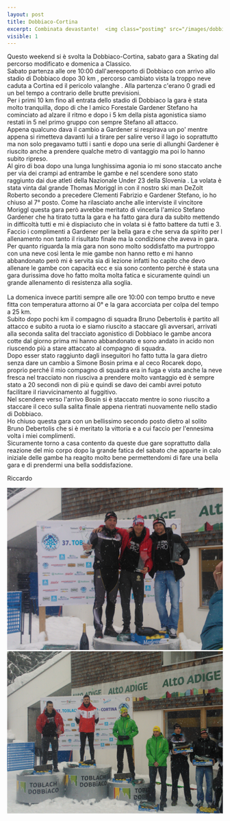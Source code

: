 ```yaml
---
layout: post
title: Dobbiaco-Cortina
excerpt: Combinata devastante!  <img class="postimg" src="/images/dobbiacocombi.jpg">
visible: 1
---
```


Questo weekend si è svolta la Dobbiaco-Cortina, sabato gara a Skating dal percorso modificato e domenica a Classico.<br>
Sabato partenza alle ore 10:00 dall'aereoporto di Dobbiaco con arrivo allo stadio di Dobbiaco dopo 30 km , percorso cambiato vista la troppo neve caduta a Cortina ed il pericolo valanghe .
Alla partenza c'erano 0 gradi ed un bel tempo a contrario delle brutte previsioni.<br>
Per i primi 10 km fino all entrata dello stadio di Dobbiaco la gara è stata molto tranquilla, dopo di che l amico Forestale Gardener Stefano ha cominciato ad alzare il ritmo e dopo i 5 km della pista agonistica siamo restati in 5 nel primo gruppo con sempre Stefano all attacco.<br>
Appena qualcuno dava il cambio a Gardener si respirava un po' mentre appena si rimetteva davanti lui a tirare per salire verso il lago io soprattutto ma non solo pregavamo tutti i santi e dopo una serie di allunghi Gardener è riuscito anche a prendere qualche metro di vantaggio ma poi lo hanno subito ripreso.<br>
Al giro di boa dopo una lunga lunghissima agonia io mi sono staccato anche per via dei crampi ad entrambe le gambe e nel scendere sono stato raggiunto dai due atleti della Nazionale Under 23 della Slovenia . La volata è stata vinta dal grande Thomas Moriggl in con il nostro ski man DeZolt Roberto secondo a precedere Clementi Fabrizio e Gardener Stefano, io ho chiuso al 7° posto. Come ha rilasciato anche alle interviste il vincitore Moriggl questa gara però avrebbe meritato di vincerla l'amico Stefano Gardener che ha tirato tutta la gara e ha fatto gara dura da subito mettendo in difficoltà tutti e mi è dispiaciuto che in volata si è fatto battere da tutti e 3.<br>
Faccio i complimenti a Gardener per la bella gara e che serva da spirito per l allenamento non tanto il risultato finale ma la condizione che aveva in gara.<br>
Per quanto riguarda la mia gara non sono molto soddisfatto ma purtroppo con una neve così lenta le mie gambe non hanno retto e mi hanno abbandonato però mi è servita sia di lezione infatti ho capito che devo allenare le gambe con capacità ecc e sia sono contento perché è stata una gara durissima dove ho fatto molta molta fatica e sicuramente quindi un grande allenamento di resistenza alla soglia.
<br><br>
La domenica invece partiti sempre alle ore 10:00 con tempo brutto e neve fitta con temperatura attorno ai 0° e la gara accorciata per colpa del tempo a 25 km.<br>
Subito dopo pochi km il compagno di squadra Bruno Debertolis è partito all attacco e subito a ruota io e siamo riuscito a staccare gli avversari, arrivati alla seconda salita del tracciato agonistico di Dobbiaco  le gambe ancora cotte dal giorno prima mi hanno abbandonato e sono andato in acido non riuscendo più a stare attaccato al compagno di squadra.<br>
Dopo esser stato raggiunto dagli inseguitori ho fatto tutta la gara dietro senza dare un cambio a Simone Bosin prima e al ceco Rocarek dopo, proprio perché il mio compagno di squadra era in fuga e vista anche la neve fresca nel tracciato non riusciva a prendere molto vantaggio ed è sempre stato a 20 secondi non di più e quindi se davo dei cambi avrei potuto facilitare il riavvicinamento al fuggitivo.<br>
Nel scendere verso l'arrivo Bosin si è staccato mentre io sono riuscito a staccare il ceco sulla salita finale appena rientrati nuovamente nello stadio di Dobbiaco.<br>
Ho chiuso  questa gara con un bellissimo secondo posto dietro al solito Bruno Debertolis che si è meritato la vittoria e a cui faccio per l'ennesima volta i miei complimenti.<br>
Sicuramente torno a casa contento da queste due gare soprattutto dalla reazione del mio corpo dopo la grande fatica del sabato che apparte in calo iniziale delle gambe ha reagito molto bene permettendomi di fare una bella gara e di prendermi una bella soddisfazione.<br>

Riccardo


<a href="/images/dobbiacocombi.jpg"><img class="postimg" src="/images/dobbiacocombi.jpg"></a>
<a href="/images/dobbiaco.jpg"><img class="postimg" src="/images/dobbiaco.jpg"></a>




